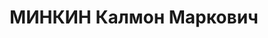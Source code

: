 ---
title: МИНКИН Калмон Маркович
description: "Род. в 1902, г. Мстиславль БССР, еврей, из служащих, обр.: высшее, член/канд.\
  \ в члены ВКП(б) с 1921, исключен из партии как троцкист в 1936 г. Проживал: Минск.\
  \ Заведующий, Отдел печати при ЦК КП(б)Б \n  Арестован 27.12.1936. Обв. по ст. 69,\
  \ 70, 76 УК БССР - активный участник к/р троцкистско-тер.орг., вредительство. Приговор:\
  \ судебный орган, 24.11.1937 – ВМН с конфискацией имущества. Расстрелян 24.11.1937,\
  \ г.Минск. \n  Реабилитирован ВК ВС СССР 13.08.1957"
---